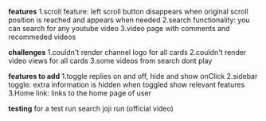 **features**
1.scroll feature: left scroll button disappears when original scroll position is reached and appears when needed
2.search functionality: you can search for any youtube video
3.video page with comments and recommeded videos 

**challenges**
1.couldn't render channel logo for all cards
2.couldn't render video views for all cards
3.some videos from search dont play

**features to add**
1.toggle replies on and off, hide and show onClick
2.sidebar toggle: extra information is hidden when toggled show relevant features
3.Home link: links to the home page of user

**testing**
for a test run search joji run (official video)
